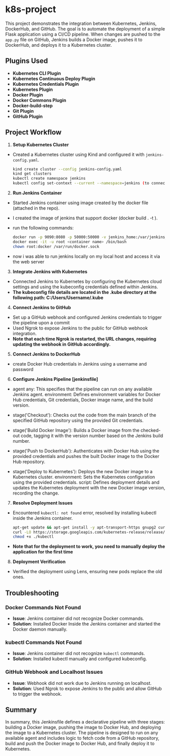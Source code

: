 # k8s-project
This project demonstrates the integration between Kubernetes, Jenkins, DockerHub, and GitHub. The goal is to automate the deployment of a simple Flask application using a CI/CD pipeline. When changes are pushed to the `app.py` file on GitHub, Jenkins builds a Docker image, pushes it to DockerHub, and deploys it to a Kubernetes cluster.

## Plugins Used
- **Kubernetes CLI Plugin**
- **Kubernetes Continuous Deploy Plugin**
- **Kubernetes Credentials Plugin**
- **Kubernetes Plugin**
- **Docker Plugin**
- **Docker Commons Plugin**
- **Docker-build-step**
- **Git Plugin**
- **GitHub Plugin**


## Project Workflow
1. **Setup Kubernetes Cluster**
  - Created a Kubernetes cluster using Kind and configured it with `jenkins-config.yaml`.
    
    ```sh
    kind create cluster --config jenkins-config.yaml
    kind get clusters
    kubectl create namespace jenkins
    kubectl config set-context --current --namespace=jenkins (to connect the namespace to the cluster)
    ```
    
2. **Run Jenkins Container**
  - Started Jenkins container using image created by the docker file (attached in the repo).
  - I created the image of jenkins that support docker (docker build . -t <imagename>). 
  - run the following commands: 
    
    ```sh
    docker run -p 9090:8080 -p 50000:50000 -v jenkins_home:/var/jenkins_home -v /var/run/docker.sock:/var/run/docker.sock <imagename> 
    docker exec -it -u root <container name> /bin/bash
    chown root:docker /var/run/docker.sock
    ```

  - now i was able to run jenkins locally on my local host and access it via the web server


3. **Integrate Jenkins with Kubernetes**
  - Connected Jenkins to Kubernetes by configuring the Kubernetes cloud settings and using the kubeconfig credentials defined within Jenkins.
  - **The kubeconfig file details are located in the .kube directory at the following path: C:/Users/Username/.kube**


4. **Connect Jenkins to GitHub**
  - Set up a GitHub webhook and configured Jenkins credentials to trigger the pipeline upon a commit 
  - Used Ngrok to expose Jenkins to the public for GitHub webhook integration.
  - **Note that each time Ngrok is restarted, the URL changes, requiring updating the webhook in GitHub accordingly.**


5. **Connect Jenkins to DockerHub**
  - create Docker Hub credentials in Jenkins using a username and password


6. **Configure Jenkins Pipeline [jenkinsfile]**
  - agent any: This specifies that the pipeline can run on any available Jenkins agent.
    environment: Defines environment variables for Docker Hub credentials, Git credentials, Docker image name, and the build version.

  - stage('Checkout'): Checks out the code from the main branch of the specified GitHub repository using the provided Git credentials.

  - stage('Build Docker Image'): Builds a Docker image from the checked-out code, tagging it with the version number based on the Jenkins build number. 

  - stage('Push to DockerHub'): Authenticates with Docker Hub using the provided credentials and pushes the built Docker image to the Docker Hub repository.

  - stage('Deploy to Kubernetes'): Deploys the new Docker image to a Kubernetes cluster.
    environment: Sets the Kubernetes configuration using the provided credentials.
    script: Defines deployment details and updates the Kubernetes deployment with the new Docker image version, recording the change.

7. **Resolve Deployment Issues**
  - Encountered `kubectl: not found` error, resolved by installing kubectl inside the Jenkins container.
    
    ```sh
    apt-get update && apt-get install -y apt-transport-https gnupg2 curl
    curl -LO https://storage.googleapis.com/kubernetes-release/release/$(curl -s https://storage.googleapis.com/kubernetes-release/release/stable.txt)/bin/linux/amd64/kubectl
    chmod +x ./kubectl
    ```
  - **Note that for the deployment to work, you need to manually deploy the application for the first time**

8. **Deployment Verification**
  - Verified the deployment using Lens, ensuring new pods replace the old ones.

## Troubleshooting

### Docker Commands Not Found
- **Issue**: Jenkins container did not recognize Docker commands.
- **Solution**: Installed Docker Inside the Jenkins container and started the Docker daemon manually.

### kubectl Commands Not Found
- **Issue**: Jenkins container did not recognize `kubectl` commands.
- **Solution**: Installed kubectl manually and configured kubeconfig.

### GitHub Webhook and Localhost Issues
- **Issue**: Webhook did not work due to Jenkins running on localhost.
- **Solution**: Used Ngrok to expose Jenkins to the public and allow GitHub to trigger the webhook.

## Summary
In summary, this Jenkinsfile defines a declarative pipeline with three stages: building a Docker image, pushing the image to Docker Hub, and deploying the image to a Kubernetes cluster. The pipeline is designed to run on any available agent and includes logic to fetch code from a GitHub repository, build and push the Docker image to Docker Hub, and finally deploy it to Kubernetes.